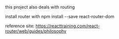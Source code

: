 this project also deals with routing

install router with 
npm install --save react-router-dom

reference site: https://reacttraining.com/react-router/web/guides/philosophy